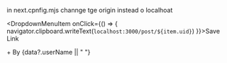 in next.cpnfig.mjs channge tge origin instead o localhoat

<DropdownMenuItem onClick={() => { navigator.clipboard.writeText(`localhost:3000/post/${item.uid}`) }}>Save Link<Link2Icon /></DropdownMenuItem>

 <Link href={"/user/profile/new"} className="absolute right-5 top-2 border  rounded-lg h-7 w-7 text-center">+</Link>

   <Link href={`http://localhost:3000/profile/${data?.userName}` || " "} className="text-sm text-gray-500 mb-4 italic">By {data?.userName || " "}</Link>